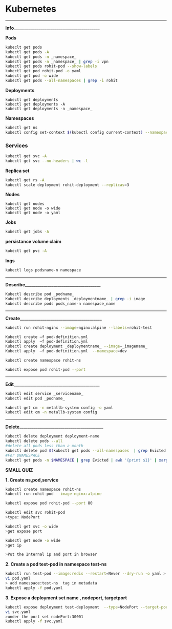 # Kubernetes

__________________________________________

**Info**__________________________________________

**Pods**
```bash
kubeclt get pods 
kubectl get pods -A
kubectl get pods -n _namespace_
kubectl get pods -n _namespace_ | grep -i vpn                                                     //get vpn name pod from namespace
kubectl get pods rohit-pod --show-labels                                                          //show labels also
kubectl get pod rohit-pod -o yaml                                                                 //get full pod info 
kubectl get pod -o wide                                                                           //get pod ip,node ip
kubectl get pods --all-namespaces | grep -i rohit                                                 //Find pod from all namespaces
```
**Deployments**
```kube
kubectl get deployments
kubectl get deployments -A
kubectl get deployments -n _namespace_
```
**Namespaces**
```bash
kubectl get ns
kubectl config set-context $(kubectl config current-context) --namespace=rohit-ns          //switch namespace
```
### Services
```bash
kubectl get svc -A
kubectl get svc --no-headers | wc -l                                                    //no. of services 
```
**Replica set**
```bash
kubectl get rs -A
kubectl scale deployment rohit-deployment --replicas=3
```
**Nodes**
```kube
kubectl get nodes
kubectl get node -o wide
kubectl get node -o yaml
```
**Jobs**
```bash
kubectl get jobs -A
```
**persistance volume claim**
```bash
kubectl get pvc -A
```
**logs** 
```bash
kubectl logs podsname-n namespace
```


__________________________________________

**Describe**_____________________________________

```bash
Kubectl describe pod _podname_
Kubectl describe deployments _deploymentname_ | grep -i image                      //extract what image has been used
kubectl describe pods pods_name-n namespace_name
```



__________________________________________

**Create**________________________________________

```bash
kubectl run rohit-nginx --image=nginx:alpine --labels=rohit-test                  //create pod

Kubectl create –f pod-definition.yml                                               //create deployment ,kubernetes pods  
Kubectl apply  –f pod-definition.yml                                               //create deployment ,kubernetes , mainly with files 
Kubectl create deployment _deploymentname_ --image=_imagename_                     //create deployment one line deployment creation 
Kubectl apply  –f pod-definition.yml  --namespace=dev                              //create deployment in particular namespace 

kubectl create namespace rohit-ns                                                  //create namespace

kubectl expose pod rohit-pod --port                                                //create service expose at 80 Cluster IP 
```




__________________________________________

**Edit**__________________________________________

```bash
kubectl edit service _servicename_
Kubectl edit pod _podname_ 
```
```bash
kubectl get cm -n metallb-system config -o yaml
kubectl edit cm -n metallb-system config
```

__________________________________________

**Delete**_________________________________________

```bash
Kubectl delete deployment deployment-name
kubectl delete pods --all
#delete all pods less than a month
kubectl delete pod $(kubectl get pods --all-namespaces  | grep Evicted | awk '$6 > 30 {print $2}') -n $(kubectl get pods --all-namespaces  | grep Evicted | awk '$6 > 30 {print $1}')
#For $NAMESPACE
kubectl get pods -n $NAMESPACE | grep Evicted | awk '{print $1}' | xargs kubectl delete pod -n $NAMESPACE
```

**SMALL QUIZ**

**1. Create ns,pod,service**
```bash
kubectl create namespace rohit-ns
kubectl run rohit-pod --image-nginx:alpine

kubectl expose pod rohit-pod --port 80                                        //target port where public will hit

kubectl edit svc rohit-pod
>type: NodePort                                                           //node port from which it is exposed to public excess

kubectl get svc -o wide 
>get expose port

kubectl get node -o wide 
>get ip

>Put the Internal ip and port in browser 
```
**2. Create a pod test-pod in namespace test-ns**
```bash
kubectl run test-pod --image:redis --restart=Never --dry-run -o yaml > pod.yaml
vi pod.yaml
> add namespace:test-ns  tag in metadata 
kubectl apply -f pod.yaml
```
**3. Expose a deployment set name , nodeport, targetport** 
```bash
kubectl expose deployment test-deployment  --type=NodePort --target-port=8080 --name test-expose --dry-run -o yaml >svc.yaml
vi svc.yaml
>under the port set nodePort:30001
kubectl apply -f svc.yaml
```
